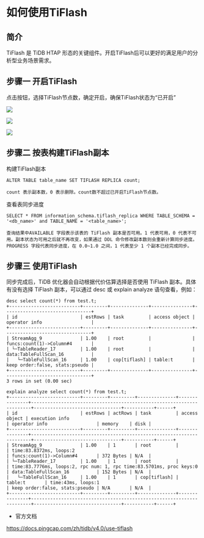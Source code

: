# 如何使用TiFlash

## 简介
TiFlash 是 TiDB HTAP 形态的关键组件。开启TiFlash后可以更好的满足用户的分析型业务场景需求。

## 步骤一 开启TiFlash

点击按钮，选择TiFlash节点数，确定开启，确保TiFlash状态为“已开启”

![](http://tidb-doc.cn-bj.ufileos.com/tiflash/tiflashopen003.png)

![](http://tidb-doc.cn-bj.ufileos.com/tiflash/tiflashopen004.png)

![](http://tidb-doc.cn-bj.ufileos.com/tiflash/tiflashopen005.png)

## 步骤二 按表构建TiFlash副本

构建TiFlash副本

```
ALTER TABLE table_name SET TIFLASH REPLICA count;

count 表示副本数，0 表示删除。count数不超过已开启TiFlash节点数。
```

查看表同步进度

```
SELECT * FROM information_schema.tiflash_replica WHERE TABLE_SCHEMA = '<db_name>' and TABLE_NAME = '<table_name>';

查询结果中AVAILABLE 字段表示该表的 TiFlash 副本是否可用。1 代表可用，0 代表不可用。副本状态为可用之后就不再改变，如果通过 DDL 命令修改副本数则会重新计算同步进度。
PROGRESS 字段代表同步进度，在 0.0~1.0 之间，1 代表至少 1 个副本已经完成同步。
```
## 步骤三 使用TiFlash

同步完成后，TiDB 优化器会自动根据代价估算选择是否使用 TiFlash 副本。具体有没有选择 TiFlash 副本，可以通过 desc 或 explain analyze 语句查看，例如：

```
desc select count(*) from test.t;
+--------------------------+---------+--------------+---------------+--------------------------------+
| id                       | estRows | task         | access object | operator info                  |
+--------------------------+---------+--------------+---------------+--------------------------------+
| StreamAgg_9              | 1.00    | root         |               | funcs:count(1)->Column#4       |
| └─TableReader_17         | 1.00    | root         |               | data:TableFullScan_16          |
|   └─TableFullScan_16     | 1.00    | cop[tiflash] | table:t       | keep order:false, stats:pseudo |
+--------------------------+---------+--------------+---------------+--------------------------------+
3 rows in set (0.00 sec)
```

```
explain analyze select count(*) from test.t;
+--------------------------+---------+---------+--------------+---------------+----------------------------------------------------------------------+--------------------------------+-----------+------+
| id                       | estRows | actRows | task         | access object | execution info                                                       | operator info                  | memory    | disk |
+--------------------------+---------+---------+--------------+---------------+----------------------------------------------------------------------+--------------------------------+-----------+------+
| StreamAgg_9              | 1.00    | 1       | root         |               | time:83.8372ms, loops:2                                              | funcs:count(1)->Column#4       | 372 Bytes | N/A  |
| └─TableReader_17         | 1.00    | 1       | root         |               | time:83.7776ms, loops:2, rpc num: 1, rpc time:83.5701ms, proc keys:0 | data:TableFullScan_16          | 152 Bytes | N/A  |
|   └─TableFullScan_16     | 1.00    | 1       | cop[tiflash] | table:t       | time:43ms, loops:1                                                   | keep order:false, stats:pseudo | N/A       | N/A  |
+--------------------------+---------+---------+--------------+---------------+----------------------------------------------------------------------+--------------------------------+-----------+------+
```

- 官方文档

https://docs.pingcap.com/zh/tidb/v4.0/use-tiflash

